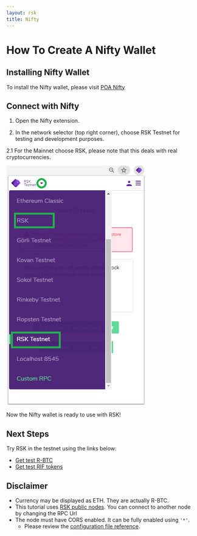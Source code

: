```yaml
---
layout: rsk
title: Nifty
---
```

# How To Create A Nifty Wallet

## Installing Nifty Wallet

To install the Nifty wallet, please visit [POA Nifty](https://www.poa.network/for-users/nifty-wallet)

## Connect with Nifty

1. Open the Nifty extension.

2. In the network selector (top right corner), choose RSK Testnet for testing and development purposes.

2.1 For the Mainnet choose RSK, please note that this deals with real cryptocurrencies.

![Nifty Wallet](/assets/img/nifty/niftyrsk.png)

Now the Nifty wallet is ready to use with RSK!

## Next Steps

Try RSK in the testnet using the links below:

- [Get test R-BTC](https://facuet.rsk.co)
- [Get test RIF tokens](https://faucet.rifos.org)

## Disclaimer

- Currency may be displayed as ETH. They are actually R-BTC.
- This tutorial uses [RSK public nodes](/rsk/public-nodes). You can connect to another node by changing the RPC Url
- The node must have CORS enabled. It can be fully enabled using `'*'`.
  - Please review the [configuration file reference](/rsk/node/configure).